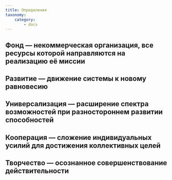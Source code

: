 ```yaml
---
title: Определения
taxonomy:
    category:
        - docs
---
```


## Фонд — некоммерческая организация, все ресурсы которой направляются на реализацию её миссии


## Развитие — движение системы к новому равновесию

## Универсализация — расширение спектра возможностей при разностороннем развитии способностей

## Кооперация — сложение индивидуальных усилий для достижения коллективных целей

## Творчество — осознанное совершенствование действительности